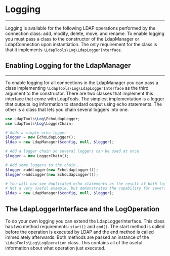 # Logging
---------

Logging is available for the following LDAP operations performed by the connection class: add, modify, delete, move, and
rename. To enable logging you must pass a class to the constructor of the LdapManager or LdapConnection upon instantiation.
The only requirement for the class is that it implements `\LdapTools\Log\LdapLoggerInterface`.
 
## Enabling Logging for the LdapManager
---------------------------------------

To enable logging for all connections in the LdapManager you can pass a class implementing `\LdapTools\Log\LdapLoggerInterface`
as the third argument to the constructor. There are two classes that implement this interface that come with LdapTools.
The simplest implementation is a logger that outputs log information to standard output using echo statements. The other
is a class that lets you chain several loggers into one.

```php
use LdapTools\Log\EchoLdapLogger;
use LdapTools\Log\LoggerChain;

# Adds a simple echo logger
$logger = new EchoLdapLogger();
$ldap = new LdapManager($config, null, $logger);

# Add a logger chain so several loggers can be used at once
$logger = new LoggerChain();

# Add some loggers to the chain...
$logger->addLogger(new EchoLdapLogger());
$logger->addLogger(new EchoLdapLogger());

# You will now see duplicated echo statements as the result of both loggers.
# Not a very useful example, but demonstrates the capability for several logging mechanisms.
$ldap = new LdapManager($config, null, $logger);
```

## The LdapLoggerInterface and the LogOperation

To do your own logging you can extend the LdapLoggerInterface. This class has two method requirements: `start()` and `end()`.
The start method is called before the operation is executed by LDAP and the end method is called immediately afterwards.
Both methods are passed an instance of the `\LdapTools\Log\LogOperation` class. This contains all of the useful information
about what operation just executed.
